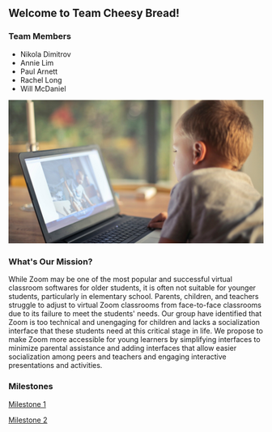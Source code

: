 ## Welcome to Team Cheesy Bread!

### Team Members

- Nikola Dimitrov
- Annie Lim
- Paul Arnett
- Rachel Long
- Will McDaniel

<img src="Zoom-Virtual-Backgrounds-for-kids.png">

### What's Our Mission?

While Zoom may be one of the most popular and successful virtual classroom softwares for older students, it is often not suitable for younger students, particularly in elementary school. Parents, children, and teachers struggle to adjust to virtual Zoom classrooms from face-to-face classrooms due to its failure to meet the students' needs. Our group have identified that Zoom is too technical and unengaging for children and lacks a socialization interface that these students need at this critical stage in life. We propose to make Zoom more accessible for young learners by simplifying interfaces to minimize parental assistance and adding interfaces that allow easier socialization among peers and teachers and engaging interactive presentations and activities.

### Milestones

[Milestone 1](Milestone1.md)

[Milestone 2](Milestone2.md)
